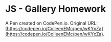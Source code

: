 # JS - Gallery Homework

A Pen created on CodePen.io. Original URL: [https://codepen.io/ColleenEMc/pen/wKYxZa](https://codepen.io/ColleenEMc/pen/wKYxZa).

